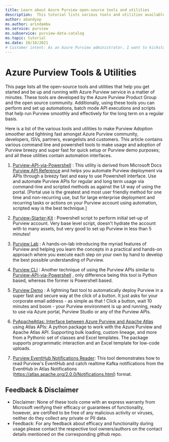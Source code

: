 ```yaml
---
title: Learn about Azure Purview open-source tools and utilities
description:  This tutorial lists various tools and utilities available in Azure Purview and discusses their usage.
author: abandyop
ms.author: arindamba
ms.service: purview
ms.subservice: purview-data-catalog
ms.topic: tutorial
ms.date: 10/10/2021
# Customer intent: As an Azure Purview administrator, I want to kickstart and be up and running with Azure Purview service in a matter of minutes; additionally, I want to perform and set up automations, batch mode API executions and scripts that help me run Purview smoothly and effectively for the long term on a regular basis.
---
```


# Azure Purview Tools & Utilities
This page lists all the open-source tools and utilities that help you get started and be up and running with Azure Purview service in a matter of minutes. These tools are developed by the Azure Purview Product Group and the open source community.
Additionally, using these tools you can perform and set up automations, batch mode API executions and scripts that help run Purview smoothly and effectively for the long term on a regular basis.

Here is a list of the various tools and utilities to make Purview Adoption smoother and lightning fast amongst Azure Purview community, developers, ISVs, partners, evangelists and customers. This article contains various command line and powershell tools to make usage and adoption of Purview breezy and super fast for quick setup or Purview demo purposes; and all these utilities contain automation interfaces.

1. [Purview-API-via-Powershell](https://aka.ms/purview-api-ps) : This utility is derived from Microsoft Docs [Purview API Reference](https://docs.microsoft.com/en-us/rest/api/purview/) and helps you automate Purview deployment via APIs through a breezy fast and easy to use Powershell interface. Use and automate Purview APIs for regular and long term usage via command-line and scripted methods as against the UI way of using the portal. \[Portal use is the greatest and most user friendly method for one time and non-recurring use, but for large enterprise deployment and recurring tasks or actions on your Purview account using automation, scripted way is the best technique.\]

2. [Purview-Starter-Kit](https://aka.ms/PurviewStarterKitV5) : Powershell script to perform initial set-up of Purview account. Very base level script, doesn't hydrate the account with to many assets, but very good to set up Purview in less than 5 minutes!

3. [Purview Lab](https://aka.ms/purviewlab) : A hands-on-lab introducing the myriad features of Purview and helping you learn the concepts in a practical and hands-on approach where you execute each step on your own by hand to develop the best possible understanding of Purview.

4. [Purview CLI](https://aka.ms/purviewcli) : Another technique of using the Purview APIs similar to [Purview-API-via-Powershell](https://aka.ms/purview-api-ps) , only difference being this tool is Python based, whereas the former is Powershell based.

5. [Purview Demo](https://aka.ms/pvdemo) : A lightning fast tool to automatically deploy Purview in a super fast and secure way at the click of a button. It just asks for your corporate email address - as simple as that ! Click a button, wait 10 minutes and boom - your Purview environment is up and running, ready to use via Azure portal, Purview Studio or any of the Purview APIs.

6. [PyApacheAtlas: Interface between Azure Purview and Apache Atlas](https://github.com/wjohnson/pyapacheatlas) using Atlas APIs: A python package to work with the Azure Purview and Apache Atlas API. Supporting bulk loading, custom lineage, and more from a Pythonic set of classes and Excel templates. The package supports programmatic interaction and an Excel template for low-code uploads.

7. [Purview EventHub Notifications Reader](https://github.com/Azure/Azure-Purview-API-PowerShell/blob/main/purview_atlas_eventhub_sample.py): This tool demonstrates how to read Purview's EventHub and catch realtime Kafka notifications from the EventHub in Atlas Notifications (https://atlas.apache.org/2.0.0/Notifications.html) format.


## Feedback & Disclaimer
- Disclaimer: None of these tools come with an express warranty from Microsoft verifying their efficacy or guarantees of functionality, however, are certified to be free of any malicious activity or viruses, neither do they collect any private or PII data.
- Feedback: For any feedback about efficacy and functionality during usage please contact the respective tool owners/authors on the contact details mentioned on the corresponding github repo.

